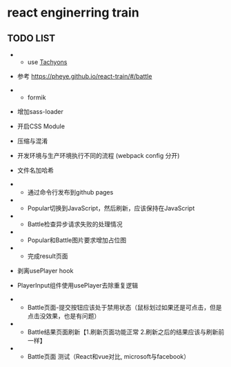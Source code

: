 # react enginerring train

## TODO LIST
- * use [Tachyons](https://tachyons.io/)
- 参考 https://pheye.github.io/react-train/#/battle


- * formik
- 增加sass-loader
- 开启CSS Module
- 压缩与混淆
- 开发环境与⽣产环境执⾏不同的流程 (webpack config 分开)
- ⽂件名加哈希

- * 通过命令⾏发布到github pages
- * Popular切换到JavaScript，然后刷新，应该保持在JavaScript
- * Battle检查异步请求失败的处理情况
- * Popular和Battle图片要求增加占位图

- * 完成result页面
- 剥离usePlayer hook
- PlayerInput组件使用usePlayer去除重复逻辑
- * Battle页面-提交按钮应该处于禁用状态（鼠标划过如果还是可点击，但是点击没效果，也是有问题）
- * Battle结果页面刷新【1.刷新页面功能正常 2.刷新之后的结果应该与刷新前一样】
- * Battle页面 测试（React和vue对比, microsoft与facebook）